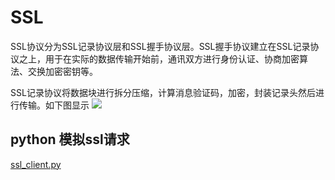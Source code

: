 # SSL
SSL协议分为SSL记录协议层和SSL握手协议层。SSL握手协议建立在SSL记录协议之上，用于在实际的数据传输开始前，通讯双方进行身份认证、协商加密算
法、交换加密密钥等。

SSL记录协议将数据块进行拆分压缩，计算消息验证码，加密，封装记录头然后进行传输。如下图显示
![](https://i.loli.net/2019/01/19/5c42940d21ddd.jpg)

## python 模拟ssl请求
[ssl_client.py](https://github.com/BeginMan/pytool/blob/master/unp/ssl_demo/ssl_client.py)
